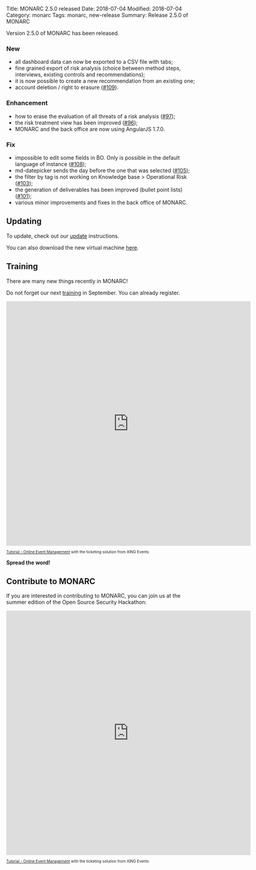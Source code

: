 Title: MONARC 2.5.0 released
Date: 2018-07-04
Modified: 2018-07-04
Category: monarc
Tags: monarc, new-release
Summary: Release 2.5.0 of MONARC

Version 2.5.0 of MONARC has been released.

### New

- all dashboard data can now be exported to a CSV file with tabs;
- fine grained export of risk analysis (choice between method steps,
  interviews, existing controls and recommendations);
- it is now possible to create a new recommendation from an existing one;
- account deletion / right to erasure ([#109](https://github.com/monarc-project/MonarcAppFO/issues/109)).

### Enhancement

- how to erase the evaluation of all threats of a risk analysis ([#97](https://github.com/monarc-project/MonarcAppFO/issues/97));
- the risk treatment view has been improved ([#96](https://github.com/monarc-project/MonarcAppFO/issues/96));
- MONARC and the back office are now using AngularJS 1.7.0.

### Fix

- impossible to edit some fields in BO. Only is possible in the default
  language of instance ([#108](https://github.com/monarc-project/MonarcAppFO/issues/108));
- md-datepicker sends the day before the one that was selected ([#105](https://github.com/monarc-project/MonarcAppFO/issues/105));
- the filter by tag is not working on Knowledge base > Operational Risk ([#103](https://github.com/monarc-project/MonarcAppFO/issues/103));
- the generation of deliverables has been improved (bullet point lists) ([#101](https://github.com/monarc-project/MonarcAppFO/issues/101));
- various minor improvements and fixes in the back office of MONARC.


## Updating

To update, check out our
[update](http://monarc.lu/technical-guide/#monarc-update) instructions.

You can also download the new virtual machine
[here](https://github.com/monarc-project/MonarcAppFO/releases/tag/v2.5.0).


## Training

There are many new things recently in MONARC!

Do not forget our next [training](/trainings) in September.
You can already register.

<script type="text/javascript" src="https://KBIJFHI-modules.xing-events.com/resources/js/amiandoExport.js"></script><iframe src="https://KBIJFHI-modules.xing-events.com/KBIJFHI.html?viewType=iframe&distributionChannel=CHANNEL_IFRAME&language=en&useDefaults=false&resizeIFrame=true" frameborder="0" width="650px" height="650px" id="_amiandoIFrame3324603"><p>This page requires frame support. Please use a frame compatible browser to see the ticket sales module.</p><p> Try out the <a href="https://en.xing-events.com/">online event registration system</a> from XING Events.</p></iframe><p style="text-align: left; font-size:10px;"><a href="https://en.xing-events.com?viralRefId=KBIJFHI&utm_campaign=ev-KBIJFHI&utm_medium=viral&utm_source=EventWebsite&utm_content=TextLinkBottom&utm_term=text-link" target="_blank" alt="Seminar - Online Event Management" title="Seminar - Online Event Management" >Tutorial - Online Event Management</a> with the ticketing solution from XING Events</p>

__Spread the word!__


## Contribute to MONARC

If you are interested in contributing to MONARC, you can join us at the summer
edition of the Open Source Security Hackathon:

<script type="text/javascript" src="https://PXXOBTQ-modules.xing-events.com/resources/js/amiandoExport.js"></script><iframe src="https://KBIJFHI-modules.xing-events.com/PXXOBTQ.html?viewType=iframe&distributionChannel=CHANNEL_IFRAME&language=en&useDefaults=false&resizeIFrame=true" frameborder="0" width="650px" height="650px" id="_amiandoIFrame3324603"><p>This page requires frame support. Please use a frame compatible browser to see the ticket sales module.</p><p> Try out the <a href="https://en.xing-events.com/">online event registration system</a> from XING Events.</p></iframe><p style="text-align: left; font-size:10px;"><a href="https://en.xing-events.com?viralRefId=PXXOBTQ&utm_campaign=ev-PXXOBTQ&utm_medium=viral&utm_source=EventWebsite&utm_content=TextLinkBottom&utm_term=text-link" target="_blank" alt="Seminar - Online Event Management" title="Seminar - Online Event Management" >Tutorial - Online Event Management</a> with the ticketing solution from XING Events</p>
